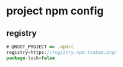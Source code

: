 # project npm config

## registry

```javascript
# @ROOT_PROJECT => .npmrc
registry=https://registry.npm.taobao.org/
package-lock=false
```
